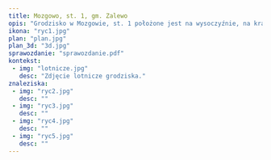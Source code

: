 ```yaml
---
title: Mozgowo, st. 1, gm. Zalewo
opis: "Grodzisko w Mozgowie, st. 1 położone jest na wysoczyźnie, na krawędzi doliny jeziora Dauby, na terenie silnie eksponowanym. Lokalizacja obiektu zapewnia zarówno daleki widok na tereny otaczającego go pojezierza, jak i bardzo dobrą obserwację jeziora Dauby i przesmyku przy Kradze - zatoce Jezioraka, jak i kontrolę przejścia wodnego, między tymi akwenami, które prawdopodobnie było drożne w średniowieczu, a być może także wcześniej."
ikona: "ryc1.jpg"
plan: "plan.jpg"
plan_3d: "3d.jpg"
sprawozdanie: "sprawozdanie.pdf"
kontekst:
 - img: "lotnicze.jpg"
   desc: "Zdjęcie lotnicze grodziska."
znaleziska:
 - img: "ryc2.jpg"
   desc: ""
 - img: "ryc3.jpg"
   desc: ""
 - img: "ryc4.jpg"
   desc: ""
 - img: "ryc5.jpg"
   desc: ""
---
```

